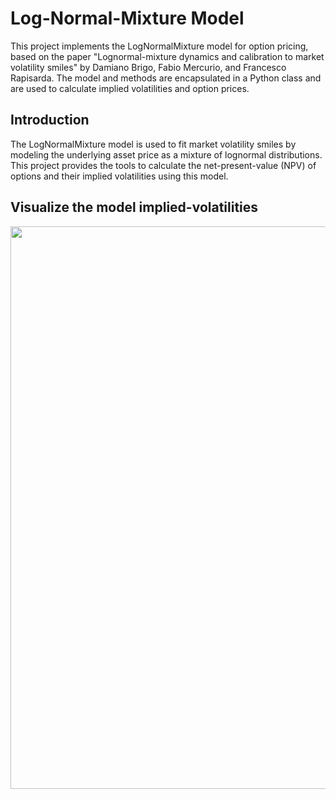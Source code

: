 # Log-Normal-Mixture Model

This project implements the LogNormalMixture model for option pricing, based on the paper "Lognormal-mixture dynamics and calibration to market volatility smiles" by Damiano Brigo, Fabio Mercurio, and Francesco Rapisarda. The model and methods are encapsulated in a Python class and are used to calculate implied volatilities and option prices.

## Introduction

The LogNormalMixture model is used to fit market volatility smiles by modeling the underlying asset price as a mixture of lognormal distributions. This project provides the tools to calculate the net-present-value (NPV) of options and their implied volatilities using this model.

## Visualize the model implied-volatilities
<p align="center">
    <img src="https://i.imgur.com/nenSomS.png" width="900"/>
</p>
